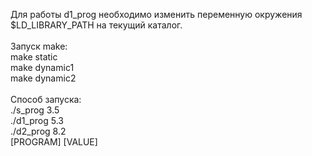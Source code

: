 Для работы d1_prog необходимо изменить переменную окружения $LD_LIBRARY_PATH на текущий каталог.
<br ><br >
Запуск make:<br >
make static <br >
make dynamic1 <br >
make dynamic2 <br >
<br >
Способ запуска:<br >
./s_prog 3.5<br >
./d1_prog 5.3<br >
./d2_prog 8.2<br >
[PROGRAM] [VALUE]
